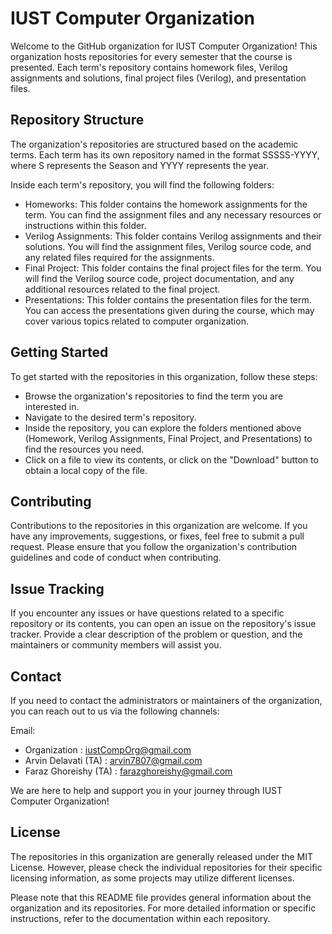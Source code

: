 IUST Computer Organization
=================================
Welcome to the GitHub organization for IUST Computer Organization! This organization hosts repositories for every semester that the course is presented. Each term's repository contains homework files, Verilog assignments and solutions, final project files (Verilog), and presentation files.

## Repository Structure
The organization's repositories are structured based on the academic terms. Each term has its own repository named in the format SSSSS-YYYY, where S represents the Season and YYYY represents the year.

Inside each term's repository, you will find the following folders:
- Homeworks: This folder contains the homework assignments for the term. You can find the assignment files and any necessary resources or instructions within this folder.
- Verilog Assignments: This folder contains Verilog assignments and their solutions. You will find the assignment files, Verilog source code, and any related files required for the assignments.
- Final Project: This folder contains the final project files for the term. You will find the Verilog source code, project documentation, and any additional resources related to the final project.
- Presentations: This folder contains the presentation files for the term. You can access the presentations given during the course, which may cover various topics related to computer organization.

## Getting Started
To get started with the repositories in this organization, follow these steps:
- Browse the organization's repositories to find the term you are interested in.
- Navigate to the desired term's repository.
- Inside the repository, you can explore the folders mentioned above (Homework, Verilog Assignments, Final Project, and Presentations) to find the resources you need.
- Click on a file to view its contents, or click on the "Download" button to obtain a local copy of the file.

## Contributing
Contributions to the repositories in this organization are welcome. If you have any improvements, suggestions, or fixes, feel free to submit a pull request. Please ensure that you follow the organization's contribution guidelines and code of conduct when contributing.

## Issue Tracking
If you encounter any issues or have questions related to a specific repository or its contents, you can open an issue on the repository's issue tracker. Provide a clear description of the problem or question, and the maintainers or community members will assist you.

## Contact
If you need to contact the administrators or maintainers of the organization, you can reach out to us via the following channels:

Email: 
- Organization : iustCompOrg@gmail.com 
- Arvin Delavati (TA)  : arvin7807@gmail.com
- Faraz Ghoreishy (TA) : farazghoreishy@gmail.com

We are here to help and support you in your journey through IUST Computer Organization!

## License
The repositories in this organization are generally released under the MIT License. However, please check the individual repositories for their specific licensing information, as some projects may utilize different licenses.

Please note that this README file provides general information about the organization and its repositories. For more detailed information or specific instructions, refer to the documentation within each repository.
